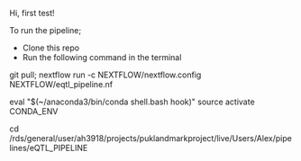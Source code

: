 Hi, first test!


To run the pipeline;

- Clone this repo
- Run the following command in the terminal

git pull; nextflow run -c NEXTFLOW/nextflow.config NEXTFLOW/eqtl_pipeline.nf 


eval "$(~/anaconda3/bin/conda shell.bash hook)"
source activate CONDA_ENV

cd /rds/general/user/ah3918/projects/puklandmarkproject/live/Users/Alex/pipelines/eQTL_PIPELINE